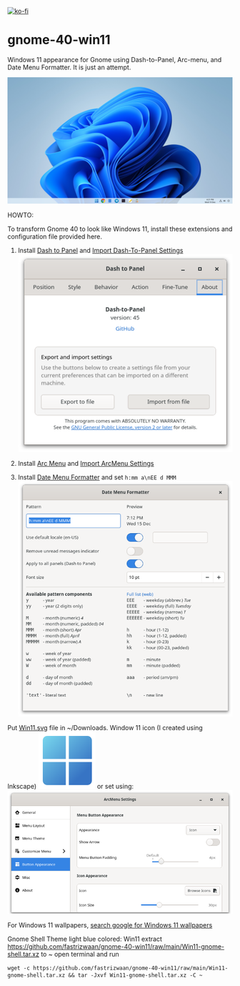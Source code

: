 [![ko-fi](https://ko-fi.com/img/githubbutton_sm.svg)](https://ko-fi.com/fastrizwaan)

# gnome-40-win11
Windows 11 appearance for Gnome using Dash-to-Panel, Arc-menu, and Date Menu Formatter. It is just an attempt.

![](https://github.com/fastrizwaan/gnome-40-win11/raw/main/Screenshots/1.png)

HOWTO:

To transform Gnome 40 to look like Windows 11, install these extensions and configuration file provided here.

1. Install [Dash to Panel](https://extensions.gnome.org/extension/1160/dash-to-panel/) and [Import Dash-To-Panel Settings](https://github.com/fastrizwaan/gnome-40-win11/raw/main/Configuration/Dash-to-Panel-v45.settings)
![](https://github.com/fastrizwaan/gnome-40-win11/raw/main/Screenshots/dash-to-panel.png)
   
2. Install [Arc Menu](https://extensions.gnome.org/extension/3628/arcmenu/) and
[Import ArcMenu Settings](https://github.com/fastrizwaan/gnome-40-win11/raw/main/Screenshots/arcmenu.png)
3. Install [Date Menu Formatter](https://extensions.gnome.org/extension/4655/date-menu-formatter/) and set `h:mm a\nEE d MMM` 
![](https://github.com/fastrizwaan/gnome-40-win11/raw/main/Screenshots/date-menu-formatter.png)

Put [Win11.svg](https://github.com/fastrizwaan/gnome-40-win11/blob/main/win11.svg) file in ~/Downloads. Window 11 icon (I created using Inkscape) ![](https://github.com/fastrizwaan/gnome-40-win11/blob/main/win11.svg)
or set using: 
![](https://github.com/fastrizwaan/gnome-40-win11/raw/main/Screenshots/button.png)

For Windows 11 wallpapers, [search google for Windows 11 wallpapers](https://www.google.com/search?q=Windows+11+Wallpaper+1.jpg&oq=Windows+11+Wallpaper+1.jpg&aqs=chrome..69i57j0i333l4.784j0j1&sourceid=chrome&ie=UTF-8)

Gnome Shell Theme light blue colored: Win11 extract https://github.com/fastrizwaan/gnome-40-win11/raw/main/Win11-gnome-shell.tar.xz to ~
open terminal and run
```
wget -c https://github.com/fastrizwaan/gnome-40-win11/raw/main/Win11-gnome-shell.tar.xz && tar -Jxvf Win11-gnome-shell.tar.xz -C ~
```
